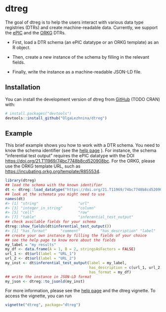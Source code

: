 
<!-- README.md is generated from README.Rmd. Please edit that file -->

# dtreg

<!-- badges: start -->
<!-- badges: end -->

The goal of dtreg is to help the users interact with various data type
registries (DTRs) and create machine-readable data. Currently, we
support the [ePIC](https://fc4e-t4-3.github.io/) and the
[ORKG](https://orkg.org/) DTRs.

- First, load a DTR schema (an ePIC datatype or an ORKG template) as an
  R object.

- Then, create a new instance of the schema by filling in the relevant
  fields.

- Finally, write the instance as a machine-readable JSON-LD file.

## Installation

You can install the development version of dtreg from
[GitHub](https://github.com/) (TODO CRAN) with:

``` r
# install.packages("devtools")
devtools::install_github("OlgaLezhnina/dtreg")
```

## Example

This brief example shows you how to work with a DTR schema. You need to
know the schema identifier (see the [help
page](https://orkg.org/help-center/article/47/reborn_articles) ). For
instance, the schema “inferential test output” requires the ePIC
datatype with the DOI <https://doi.org/21.T11969/74bc7748b8cd520908bc>.
For the ORKG, please use the ORKG template URL, such as
<https://incubating.orkg.org/template/R855534>.

``` r
library(dtreg)
## load the schema with the known identifier
dt <- dtreg::load_datatype("https://doi.org/21.T11969/74bc7748b8cd520908bc")
## look at the schemata you might need to use
names(dt)
#> [1] "string"                  "url"                    
#> [3] "integer_in_string"       "column"                 
#> [5] "cell"                    "row"                    
#> [7] "table"                   "inferential_test_output"
## check available fields for your schema
dtreg::show_fields(dt$inferential_test_output())
#> [1] "has_format"      "comment"         "has_description" "label"
## create your own instance by filling the fields of your choice
## see the help page to know more about the fields
my_label = "my results"
my_df <- data.frame(A = 1, B = 2, stringsAsFactors = FALSE)
url_1 <- dt$url(label = "URL_1")
url_2 <- dt$url(label = "URL_2")
my_inst <- dt$inferential_test_output(label = my_label,
                                      has_description = c(url_1, url_2),
                                      has_format = my_df)
## write the instance in JSON-LD format
my_json <- dtreg::to_jsonld(my_inst)
```

For more information, please see the [help
page](https://orkg.org/help-center/article/47/reborn_articles) and the
dtreg vignette. To access the vignette, you can run

``` r
vignette("dtreg", package="dtreg")
```
